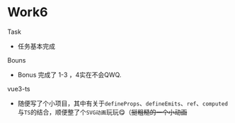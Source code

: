 # Work6

Task

- 任务基本完成

Bouns

- Bonus 完成了 1-3 ，4实在不会QWQ.

vue3-ts

- 随便写了个小项目，其中有关于`defineProps`、`defineEmits`、`ref`、`computed`与`TS`的结合，顺便整了个`SVG动画`玩玩😋（~~挺粗糙的一个小动画~~